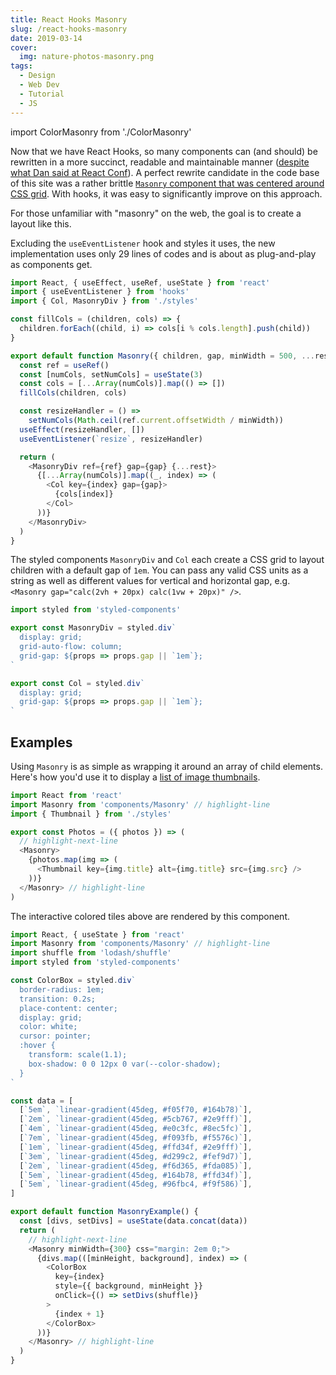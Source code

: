 ```yaml
---
title: React Hooks Masonry
slug: /react-hooks-masonry
date: 2019-03-14
cover:
  img: nature-photos-masonry.png
tags:
  - Design
  - Web Dev
  - Tutorial
  - JS
---
```


import ColorMasonry from './ColorMasonry'

Now that we have React Hooks, so many components can (and should) be rewritten in a more succinct, readable and maintainable manner ([despite what Dan said at React Conf](https://youtu.be/dpw9EHDh2bM?t=3365)). A perfect rewrite candidate in the code base of this site was a rather brittle [`Masonry` component that was centered around CSS grid](/blog/css-grid-masonry). With hooks, it was easy to significantly improve on this approach.

For those unfamiliar with "masonry" on the web, the goal is to create a layout like this.

<ColorMasonry />

Excluding the `useEventListener` hook and styles it uses, the new implementation uses only 29 lines of codes and is about as plug-and-play as components get.

```js:title=src/components/masonry/index.js
import React, { useEffect, useRef, useState } from 'react'
import { useEventListener } from 'hooks'
import { Col, MasonryDiv } from './styles'

const fillCols = (children, cols) => {
  children.forEach((child, i) => cols[i % cols.length].push(child))
}

export default function Masonry({ children, gap, minWidth = 500, ...rest }) {
  const ref = useRef()
  const [numCols, setNumCols] = useState(3)
  const cols = [...Array(numCols)].map(() => [])
  fillCols(children, cols)

  const resizeHandler = () =>
    setNumCols(Math.ceil(ref.current.offsetWidth / minWidth))
  useEffect(resizeHandler, [])
  useEventListener(`resize`, resizeHandler)

  return (
    <MasonryDiv ref={ref} gap={gap} {...rest}>
      {[...Array(numCols)].map((_, index) => (
        <Col key={index} gap={gap}>
          {cols[index]}
        </Col>
      ))}
    </MasonryDiv>
  )
}
```

The styled components `MasonryDiv` and `Col` each create a CSS grid to layout children with a default gap of `1em`. You can pass any valid CSS units as a string as well as different values for vertical and horizontal gap, e.g. `<Masonry gap="calc(2vh + 20px) calc(1vw + 20px)" />`.

```js:title=src/components/masonry/styled.js
import styled from 'styled-components'

export const MasonryDiv = styled.div`
  display: grid;
  grid-auto-flow: column;
  grid-gap: ${props => props.gap || `1em`};
`

export const Col = styled.div`
  display: grid;
  grid-gap: ${props => props.gap || `1em`};
`
```

## Examples

Using `Masonry` is as simple as wrapping it around an array of child elements. Here's how you'd use it to display a [list of image thumbnails](/nature).

```js
import React from 'react'
import Masonry from 'components/Masonry' // highlight-line
import { Thumbnail } from './styles'

export const Photos = ({ photos }) => (
  // highlight-next-line
  <Masonry>
    {photos.map(img => (
      <Thumbnail key={img.title} alt={img.title} src={img.src} />
    ))}
  </Masonry> // highlight-line
)
```

The interactive colored tiles above are rendered by this component.

```js:title=ColorMasonry.js
import React, { useState } from 'react'
import Masonry from 'components/Masonry' // highlight-line
import shuffle from 'lodash/shuffle'
import styled from 'styled-components'

const ColorBox = styled.div`
  border-radius: 1em;
  transition: 0.2s;
  place-content: center;
  display: grid;
  color: white;
  cursor: pointer;
  :hover {
    transform: scale(1.1);
    box-shadow: 0 0 12px 0 var(--color-shadow);
  }
`

const data = [
  [`5em`, `linear-gradient(45deg, #f05f70, #164b78)`],
  [`2em`, `linear-gradient(45deg, #5cb767, #2e9fff)`],
  [`4em`, `linear-gradient(45deg, #e0c3fc, #8ec5fc)`],
  [`7em`, `linear-gradient(45deg, #f093fb, #f5576c)`],
  [`1em`, `linear-gradient(45deg, #ffd34f, #2e9fff)`],
  [`3em`, `linear-gradient(45deg, #d299c2, #fef9d7)`],
  [`2em`, `linear-gradient(45deg, #f6d365, #fda085)`],
  [`5em`, `linear-gradient(45deg, #164b78, #ffd34f)`],
  [`5em`, `linear-gradient(45deg, #96fbc4, #f9f586)`],
]

export default function MasonryExample() {
  const [divs, setDivs] = useState(data.concat(data))
  return (
    // highlight-next-line
    <Masonry minWidth={300} css="margin: 2em 0;">
      {divs.map(([minHeight, background], index) => (
        <ColorBox
          key={index}
          style={{ background, minHeight }}
          onClick={() => setDivs(shuffle)}
        >
          {index + 1}
        </ColorBox>
      ))}
    </Masonry> // highlight-line
  )
}
```
